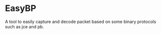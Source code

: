 # EasyBP
A tool to easily capture and decode packet based on some binary protocols such as jce and pb.
